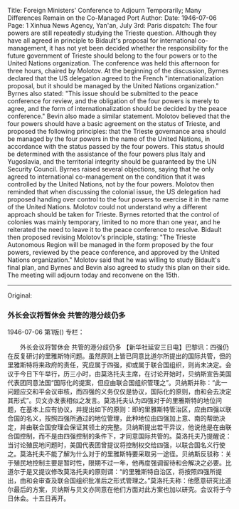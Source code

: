 Title: Foreign Ministers' Conference to Adjourn Temporarily; Many Differences Remain on the Co-Managed Port
Author:
Date: 1946-07-06
Page: 1
Xinhua News Agency, Yan'an, July 3rd: Paris dispatch: The four powers are still repeatedly studying the Trieste question. Although they have all agreed in principle to Bidault's proposal for international co-management, it has not yet been decided whether the responsibility for the future government of Trieste should belong to the four powers or to the United Nations organization. The conference was held this afternoon for three hours, chaired by Molotov. At the beginning of the discussion, Byrnes declared that the US delegation agreed to the French "internationalization proposal, but it should be managed by the United Nations organization." Byrnes also stated: "This issue should be submitted to the peace conference for review, and the obligation of the four powers is merely to agree, and the form of internationalization should be decided by the peace conference." Bevin also made a similar statement. Molotov believed that the four powers should have a basic agreement on the status of Trieste, and proposed the following principles: that the Trieste governance area should be managed by the four powers in the name of the United Nations, in accordance with the status passed by the four powers. This status should be determined with the assistance of the four powers plus Italy and Yugoslavia, and the territorial integrity should be guaranteed by the UN Security Council. Byrnes raised several objections, saying that he only agreed to international co-management on the condition that it was controlled by the United Nations, not by the four powers. Molotov then reminded that when discussing the colonial issue, the US delegation had proposed handing over control to the four powers to exercise it in the name of the United Nations. Molotov could not understand why a different approach should be taken for Trieste. Byrnes retorted that the control of colonies was mainly temporary, limited to no more than one year, and he reiterated the need to leave it to the peace conference to resolve. Bidault then proposed revising Molotov's principle, stating: "The Trieste Autonomous Region will be managed in the form proposed by the four powers, reviewed by the peace conference, and approved by the United Nations organization." Molotov said that he was willing to study Bidault's final plan, and Byrnes and Bevin also agreed to study this plan on their side. The meeting will adjourn today and reconvene on the 15th.



<hr /> 

Original: 


### 外长会议将暂休会  共管的港分歧仍多

1946-07-06
第1版()
专栏：

　　外长会议将暂休会
    共管的港分歧仍多
    【新华社延安三日电】巴黎讯：四强仍在反复研讨的里雅斯特问题。虽然原则上皆已同意比道尔所提出的国际共管，但的里雅斯特将来政府的责任，究应属于四强，抑或属于联合国组织，则尚未决定。会议于今日下午举行，历三小时，由莫洛托夫主席，在讨论开始时，贝纳斯宣告美国代表团同意法国“国际化的提案，但应由联合国组织管理之”。贝纳斯并称：“此一问题应交和平会议审核，而四强的义务仅仅是协议，国际化的原则，由和会去决定其形式”。贝文亦发表相似之发言。莫洛托夫认为四强对于的里雅斯特的地位问题，在基本上应有协议，并提出如下的原则：即的里雅斯特管治区，应由四强以联合国的名义，按照四强所通过的地位管理，此种地位由四强加上意、南的帮助决定，并由联合国安理会保证其领土的完整。贝纳斯提出若干异议，他说他是在由联合国控制，而不是由四强控制的条件下，才同意国际共管的。莫洛托夫乃提醒说：当讨论殖民地问题时，美国代表团曾提议将控制权交给四强，以联合国名义行使之。莫洛托夫不能了解为什么对于的里雅斯特要采取另一途径。贝纳斯反驳称：关于殖民地控制主要是暂时性，限期不过一年，他再度强调留待和会解决之必要。比道尔于是又提议修改莫洛托夫的原则谓：“的里雅斯特自治区，将按照四强所提出，由和会审查及联合国组织批准后之形式管理之。”莫洛托夫称：他愿意研究比道尔最后的方案，贝纳斯与贝文亦同意在他们方面对此方案也加以研究。会议将于今日休会。十五日再开。

